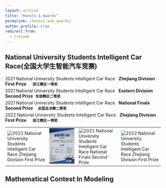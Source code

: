 ```yaml
---
layout: archive
title: "Honors & Awards"
permalink: /honors-and-awards/
author_profile: true
redirect_from:
  - /resume
---
```


National University Students Intelligent Car Race(全国大学生智能汽车竞赛)
------

<div style="width: 100%; margin-bottom: 5px;">
  <span>2021 National University Students Intelligent Car Race</span>&nbsp;&nbsp;
  <span><strong>Zhejiang Division First Prize</strong>&nbsp;&nbsp;&nbsp;&nbsp;&nbsp;<small><strong>浙江赛区一等奖</strong></small></span>
</div>
<div style="width: 100%; margin-bottom: 5px;">
  <span>2021 National University Students Intelligent Car Race</span>&nbsp;&nbsp;
  <span><strong>Eastern Division Second Prize</strong>&nbsp;&nbsp;<small><strong>东部赛区二等奖</strong></small></span>
</div>
<div style="width: 100%; margin-bottom: 5px;">
  <span>2021 National University Students Intelligent Car Race</span>&nbsp;&nbsp;
  <span><strong>National Finals Second Prize</strong>&nbsp;&nbsp;&nbsp;&nbsp;<small><strong>全国总决赛二等奖</strong></small></span>
</div>
<div style="width: 100%; margin-bottom: 5px;">
  <span>2022 National University Students Intelligent Car Race</span>&nbsp;&nbsp;
  <span><strong>Zhejiang Division First Prize</strong>&nbsp;&nbsp;&nbsp;&nbsp;&nbsp;<small><strong>浙江赛区一等奖</strong></small></span>
</div>

<table style="border: none;">
<tr style="border: none;">
<td style="border: none;"><img src='/images/honors-and-awards/21智能车省一.jpg' alt='2021 National University Students Intelligent Car Race Zhejiang Division First Prize'></td>
<td style="border: none;"><img src='/images/honors-and-awards/21智能车东部二.jpg' alt='2021 National University Students Intelligent Car Race Eastern Division Second Prize'></td>
<td style="border: none;"><img src='/images/honors-and-awards/21智能车国二.jpg' alt='2021 National University Students Intelligent Car Race National Finals Second Prize'></td>
<td style="border: none;"><img src='/images/honors-and-awards/22智能车省一.jpg' alt='2022 National University Students Intelligent Car Race Zhejiang Division First Prize'></td>
</tr></table>







Mathematical Contest In Modeling
------
